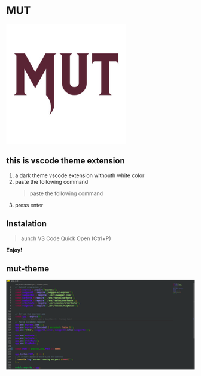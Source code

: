 # MUT

![Preview](https://raw.githubusercontent.com/GradiMut/mut-theme/master/images/gradia.png)

## this is vscode theme extension

1. a dark theme vscode extension withouth white color
2. paste the following command
   > paste the following command
3. press enter

## Instalation

> aunch VS Code Quick Open (Ctrl+P)

**Enjoy!**

## mut-theme

![Preview](https://raw.githubusercontent.com/GradiMut/mut-theme/master/images/theme.png)
